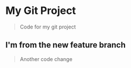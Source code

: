 # My Git Project
> Code for my git project
## I'm from the new feature branch
> Another code change
